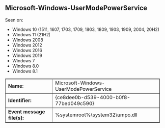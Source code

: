 ## Microsoft-Windows-UserModePowerService

Seen on:
* Windows 10 (1511, 1607, 1703, 1709, 1803, 1809, 1903, 1909, 2004, 20H2)
* Windows 11 (21H2)
* Windows 2008
* Windows 2012
* Windows 2016
* Windows 2019
* Windows 7
* Windows 8.0
* Windows 8.1

<table border="1" class="docutils">
  <tbody>
    <tr>
      <td><b>Name:</b></td>
      <td>Microsoft-Windows-UserModePowerService</td>
    </tr>
    <tr>
      <td><b>Identifier:</b></td>
      <td>{ce8dee0b-d539-4000-b0f8-77bed049c590}</td>
    </tr>
    <tr>
      <td><b>Event message file(s):</b></td>
      <td>%systemroot%\system32\umpo.dll</td>
    </tr>
  </tbody>
</table>

&nbsp;

